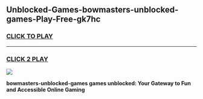 
## Unblocked-Games-bowmasters-unblocked-games-Play-Free-gk7hc
<h3>
<a href="https://premium76.site?title=bowmasters-unblocked-games&ref=10A">CLICK TO PLAY</a></h3>
<hr>

<h3>
<a href="https://premium76.site?title=bowmasters-unblocked-games&ref=10A">CLICK 2 PLAY</a>
  
</h3>

<a href="https://premium76.site?title=bowmasters-unblocked-games&ref=10A"><img src="https://clearcache.store/games.png"></a>


**bowmasters-unblocked-games games unblocked: Your Gateway to Fun and Accessible Online Gaming**

